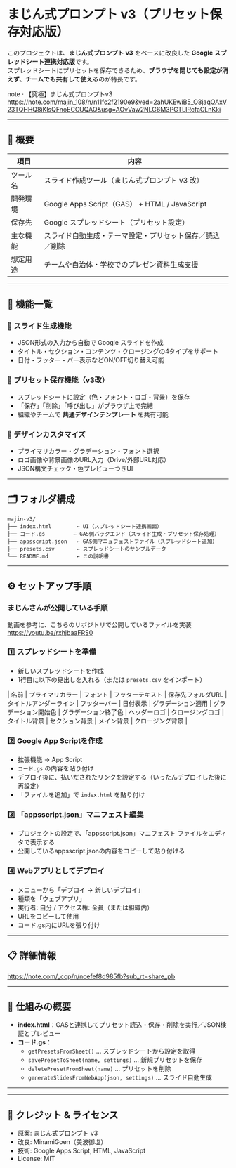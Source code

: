 # まじん式プロンプト v3（プリセット保存対応版）

このプロジェクトは、**まじん式プロンプト v3** をベースに改良した **Google スプレッドシート連携対応版**です。  
スプレッドシートにプリセットを保存できるため、**ブラウザを閉じても設定が消えず、チームでも共有して使える**のが特長です。

note · 【究極】まじん式プロンプトv3
https://note.com/majin_108/n/n11fc2f2190e9&ved=2ahUKEwiB5_O8jaqQAxV23TQHHQ8iKlsQFnoECCUQAQ&usg=AOvVaw2NLG6M3PGTLIRcfaCLnKki

---

## 🎯 概要

| 項目 | 内容 |
|------|------|
| ツール名 | スライド作成ツール（まじん式プロンプト v3 改） |
| 開発環境 | Google Apps Script（GAS） + HTML / JavaScript |
| 保存先 | Google スプレッドシート（プリセット設定） |
| 主な機能 | スライド自動生成・テーマ設定・プリセット保存／読込／削除 |
| 想定用途 | チームや自治体・学校でのプレゼン資料生成支援 |

---

## 🧩 機能一覧

### 🔹 スライド生成機能
- JSON形式の入力から自動で Google スライドを作成  
- タイトル・セクション・コンテンツ・クロージングの4タイプをサポート  
- 日付・フッター・バー表示などON/OFF切り替え可能  

### 🔹 プリセット保存機能（v3改）
- スプレッドシートに設定（色・フォント・ロゴ・背景）を保存  
- 「保存」「削除」「呼び出し」がブラウザ上で完結  
- 組織やチームで **共通デザインテンプレート** を共有可能  

### 🔹 デザインカスタマイズ
- プライマリカラー・グラデーション・フォント選択  
- ロゴ画像や背景画像のURL入力（Drive/外部URL対応）  
- JSON構文チェック・色プレビューつきUI  

---

## 🗂️ フォルダ構成

```
majin-v3/
├── index.html        ← UI（スプレッドシート連携画面）
├── コード.gs         ← GAS側バックエンド（スライド生成・プリセット保存処理）
├── appsscript.json   ← GAS側マニュフェストファイル（スプレッドシート追加）
├── presets.csv       ← スプレッドシートのサンプルデータ
└── README.md         ← この説明書
```

---

## ⚙️ セットアップ手順

### まじんさんが公開している手順
動画を参考に、こちらのリポジトリで公開しているファイルを実装
https://youtu.be/rxhjbaaFRS0

### 1️⃣  スプレッドシートを準備
- 新しいスプレッドシートを作成  
- 1行目に以下の見出しを入れる（または `presets.csv` をインポート）

| 名前 | プライマリカラー | フォント | フッターテキスト | 保存先フォルダURL | タイトルアンダーライン | フッターバー | 日付表示 | グラデーション適用 | グラデーション開始色 | グラデーション終了色 | ヘッダーロゴ | クロージングロゴ | タイトル背景 | セクション背景 | メイン背景 | クロージング背景 |


### 2️⃣ Google App Scriptを作成
- 拡張機能 → App Script
- `コード.gs` の内容を貼り付け
 - デプロイ後に、払いだされたリンクを設定する（いったんデプロイした後に再設定） 
- 「ファイルを追加」で `index.html` を貼り付け  

### 3️⃣ 「appsscript.json」マニフェスト編集
- プロジェクトの設定で、「appsscript.json」マニフェスト ファイルをエディタで表示する
- 公開しているappsscript.jsonの内容をコピーして貼り付ける

### 4️⃣ Webアプリとしてデプロイ
- メニューから「デプロイ → 新しいデプロイ」  
- 種類を「ウェブアプリ」  
- 実行者: 自分 / アクセス権: 全員（または組織内）  
- URLをコピーして使用
- コード.gs内にURLを張り付け

---

## 📋 詳細情報
https://note.com/_cop/n/ncefef8d985fb?sub_rt=share_pb

---

## 🧠 仕組みの概要

- **index.html**：GASと連携してプリセット読込・保存・削除を実行／JSON検証とプレビュー  
- **コード.gs**：
  - `getPresetsFromSheet()` … スプレッドシートから設定を取得  
  - `savePresetToSheet(name, settings)` … 新規プリセットを保存  
  - `deletePresetFromSheet(name)` … プリセットを削除  
  - `generateSlidesFromWebApp(json, settings)` … スライド自動生成  

---

---

## 📘 クレジット & ライセンス

- 原案: まじん式プロンプト v3  
- 改良: MinamiGoen（美波御塩）  
- 技術: Google Apps Script, HTML, JavaScript  
- License: MIT
